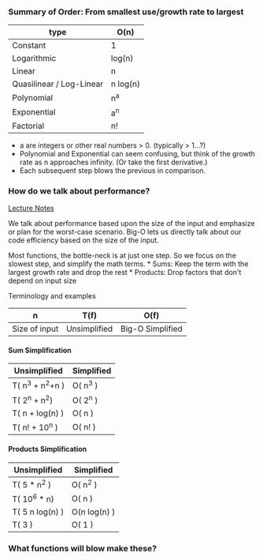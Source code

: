 ### Summary of Order: From smallest use/growth rate to largest

| type        | O(n)          |
|-------------|---------------|
| Constant    | 1             |
| Logarithmic | log(n)        |
| Linear      | n             |
| Quasilinear / Log-Linear  | n log(n) |
| Polynomial  | n<sup>a</sup> |
| Exponential | a<sup>n</sup> |
| Factorial   | n!            |

* a are integers or other real numbers > 0. (typically > 1...?) 
* Polynomial and Exponential can seem confusing, but think of the growth rate as n approaches infinity. (Or take the first derivative.)
* Each subsequent step blows the previous in comparison.

### How do we talk about performance?
[Lecture Notes](https://open.appacademy.io/learn/swe-in-person/career-quest/big-o-notes)

  We talk about performance based upon the size of the input and emphasize or plan for the worst-case scenario. Big-O lets us directly talk about our code efficiency based on the size of the input.

  Most functions, the bottle-neck is at just one step. So we focus on the slowest step, and simplify the math terms.
    * Sums: Keep the term with the largest growth rate and drop the rest
    * Products: Drop factors that don't depend on input size

  Terminology and examples

| **n**         | **T(f)**     | **O(f)**         |
|---------------|--------------|------------------|
| Size of input | Unsimplified | Big-O Simplified |


#### Sum Simplification


| Unsimplified                         | Simplified         |
|--------------------------------------|--------------------|
| T( n<sup>3</sup> + n<sup>2</sup>+n ) | O( n<sup>3</sup> ) |
| T( 2<sup>n</sup> + n<sup>2</sup>)    | O( 2<sup>n</sup> ) |
| T( n + log(n) )                      | O( n )             |
| T( n! + 10<sup>n</sup> )             | O( n! )            |

#### Products Simplification

| Unsimplified           | Simplified          |
|------------------------|---------------------|
| T( 5 * n<sup>2</sup> ) | O( n<sup>2</sup> )  |
| T( 10<sup>6</sup> * n) | O( n )              |
| T( 5 n log(n) )        | O(n log(n) )        |
| T( 3 )                 | O( 1 )              |


### What functions will blow make these?
